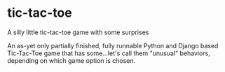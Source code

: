 # tic-tac-toe
A silly little tic-tac-toe game with some surprises

An as-yet only partially finished, fully runnable Python and Django based Tic-Tac-Toe game that has some...let's call
them "unusual" behaviors, depending on which game option is chosen.
